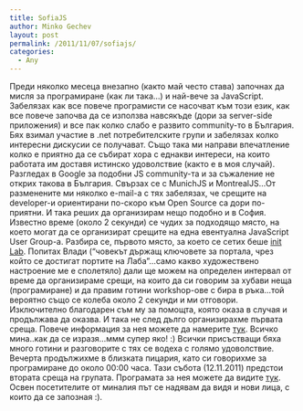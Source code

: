 ```yaml
---
title: SofiaJS
author: Minko Gechev
layout: post
permalink: /2011/11/07/sofiajs/
categories:
  - Any
---
```


Преди няколко месеца внезапно (както май често става) започнах да мисля за програмиране (как ли така&#8230;) и най-вече за JavaScript. Забелязах как все повече програмисти се насочват към този език, как все повече започва да се използва навсякъде (дори за server-side приложения) и все пак колко слабо е развито community-то в България. Бях взимал участие в .net потребителските групи и забелязах колко интересни дискусии се получават. Също така ми направи впечатление колко е приятно да се събират хора с еднакви интереси, на които работата им доставя истинско удоволствие (както е в моя случай). Разгледах в Google за подобни JS community-та и за съжаление не открих такова в България. Свързах се с MunichJS и MontrealJS&#8230;От разменените ми няколко e-mail-a с тях забелязах, че срещите на developer-и ориентирани по-скоро към Open Source са дори по-приятни. И така реших да организирам нещо подобно и в София. Известно време (около 2 секунди) се чудих за подходящо място, на което могат да се организират срещите на една евентуална JavaScript User Group-a. Разбира се, първото място, за което се сетих беше <a href="http://initlab.org/" title="init Lab" target="_blank">init Lab</a>. Попитах Влади (&#8220;човекът държащ ключовете за портала, чрез който се достигат портите на Лаба&#8221;&#8230;само какво художествено настроение ме е сполетяло) дали ще можем на определен интервал от време да организираме срещи, на които да си говорим за хубави неща (програмиране) и да правим готини workshop-ове с бира в ръка&#8230;той вероятно също се колеба около 2 секунди и ми отговори. Изключително благодарен съм му за помощта, която оказа в случая и продължава да оказва. И така не след дълго организирахме първата среща. Повече информация за нея можете да намерите <a href="http://sofiajs.org/?p=46" title="Първа среща" target="_blank">тук</a>. Всичко мина..как да се изразя&#8230;ммм супер яко! :) Всички присъстващи бяха много готини и разговорите с тях се водеха с голямо удоволствие. Вечерта продължихме в близката пицария, като си говорихме за програмиране до около 00:00 часа. Тази събота (12.11.2011) предстои втората среща на групата. Програмата за нея можете да видите <a href="http://sofiajs.org/?p=74" title="Втора среща" target="_blank">тук</a>. Освен посетителите от миналия път се надявам да видя и нови лица, с които да се запозная :).
